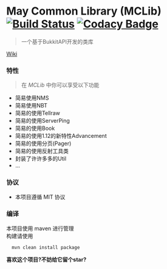 # May Common Library (MCLib) [![Build Status](https://travis-ci.org/602723113/May-Common-Library.svg?branch=dev)](https://travis-ci.org/602723113/May-Common-Library) [![Codacy Badge](https://api.codacy.com/project/badge/Grade/e8b69ada84954b13a415981844a7e376)](https://www.codacy.com/app/602723113/May-Common-Library?utm_source=github.com&amp;utm_medium=referral&amp;utm_content=602723113/May-Common-Library&amp;utm_campaign=Badge_Grade)
> 一个基于BukkitAPI开发的类库  

[Wiki](https://github.com/602723113/May-Common-Library/wiki)  
### 特性
> 在 _MCLib_ 中你可以享受以下功能
- 简易使用NMS
- 简易使用NBT
- 简易的使用Tellraw
- 简易的使用ServerPing
- 简易的使用Book
- 简易的使用1.12的新特性Advancement
- 简易的使用分页(Pager)
- 简易的使用反射工具类
- 封装了许许多多的Util
- ...

### 协议  
  - 本项目遵循 MIT 协议  
  
### 编译
本项目使用 maven 进行管理  
构建请使用
```
  mvn clean install package
```
  
**喜欢这个项目?不妨给它留个star?**
